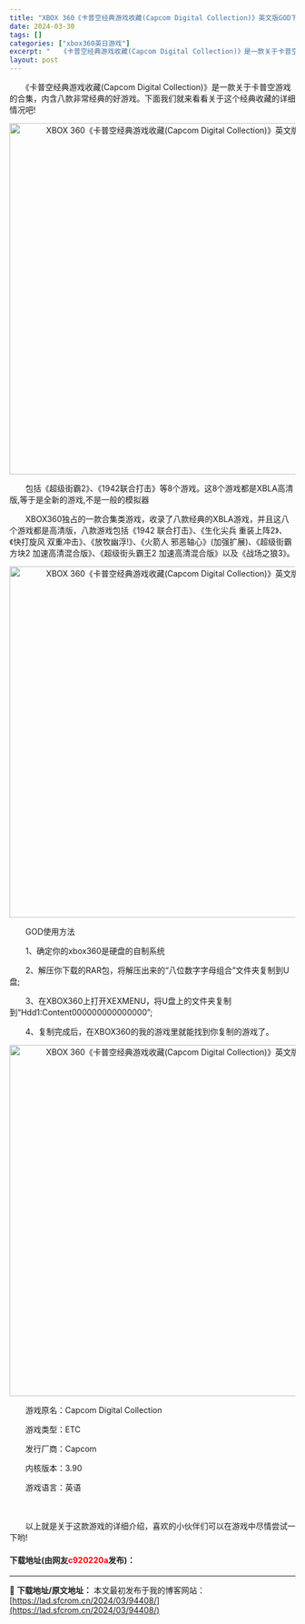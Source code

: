 ```yaml
---
title: "XBOX 360《卡普空经典游戏收藏(Capcom Digital Collection)》英文版GOD下载"
date: 2024-03-30
tags: []
categories: ["xbox360英日游戏"]
excerpt: "　　《卡普空经典游戏收藏(Capcom Digital Collection)》是一款关于卡普空游戏的合集，内含八款非常经典的好游戏。下面我们就来看看关于这个经典收藏的详细情况吧! 　　包括《超级街霸2》、《1942联合打击》等8个游戏。这8个游戏都是XBLA高清版,等于是全新的游戏,不是一般的模拟&hellip;"
layout: post
---
```


 <p>　　《卡普空经典游戏收藏(Capcom Digital Collection)》是一款关于卡普空游戏的合集，内含八款非常经典的好游戏。下面我们就来看看关于这个经典收藏的详细情况吧!</p> <p align="center"><img align="" src="https://lad.sfcrom.cn/wp-content/uploads/2024/03/20240330_6607d64e52fa8.webp" style="border-width: 0px; border-style: solid; width: 618px;" alt="XBOX 360《卡普空经典游戏收藏(Capcom Digital Collection)》英文版GOD下载" /></p> <p>　　包括《超级街霸2》、《1942联合打击》等8个游戏。这8个游戏都是XBLA高清版,等于是全新的游戏,不是一般的模拟器</p> <p>　　XBOX360独占的一款合集类游戏，收录了八款经典的XBLA游戏，并且这八个游戏都是高清版，八款游戏包括《1942 联合打击》、《生化尖兵 重装上阵2》、《快打旋风 双重冲击》、《放牧幽浮!》、《火箭人 邪恶轴心》(加强扩展)、《超级街霸方块2 加速高清混合版》、《超级街头霸王2 加速高清混合版》以及《战场之狼3》。</p> <p align="center"><img align="" src="https://lad.sfcrom.cn/wp-content/uploads/2024/03/20240330_6607d64f0db30.webp" style="border-width: 0px; border-style: solid; width: 618px;" alt="XBOX 360《卡普空经典游戏收藏(Capcom Digital Collection)》英文版GOD下载" /></p> <p>　　GOD使用方法</p> <p>　　1、确定你的xbox360是硬盘的自制系统</p> <p>　　2、解压你下载的RAR包，将解压出来的&ldquo;八位数字字母组合&rdquo;文件夹复制到U盘;</p> <p>　　3、在XBOX360上打开XEXMENU，将U盘上的文件夹复制到&ldquo;Hdd1:Content 000000000000000&rdquo;;</p> <p>　　4、复制完成后，在XBOX360的我的游戏里就能找到你复制的游戏了。</p> <p align="center"><img align="" src="https://lad.sfcrom.cn/wp-content/uploads/2024/03/20240330_6607d64f9bfed.webp" style="border-width: 0px; border-style: solid; width: 618px;" alt="XBOX 360《卡普空经典游戏收藏(Capcom Digital Collection)》英文版GOD下载" /></p> <p>　　游戏原名：Capcom Digital Collection</p> <p>　　游戏类型：ETC</p> <p>　　发行厂商：Capcom</p> <p>　　内核版本：3.90</p> <p>　　游戏语言：英语</p> <p>　</p> <p>　　以上就是关于这款游戏的详细介绍，喜欢的小伙伴们可以在游戏中尽情尝试一下哟!</p> <p><h4>下载地址(由网友<font color="red">c920220a</font>发布)：</h4></p> 

---
📖 **下载地址/原文地址：** 本文最初发布于我的博客网站：[https://lad.sfcrom.cn/2024/03/94408/](https://lad.sfcrom.cn/2024/03/94408/)
